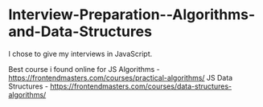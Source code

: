 # Interview-Preparation--Algorithms-and-Data-Structures

I chose to give my interviews in JavaScript. 

Best course i found online for 
                  JS Algorithms - https://frontendmasters.com/courses/practical-algorithms/
                  JS Data Structures - https://frontendmasters.com/courses/data-structures-algorithms/
